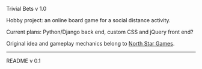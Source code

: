 Trivial Bets
v 1.0

Hobby project: an online board game for a social distance activity.

Current plans: Python/Django back end, custom CSS and jQuery front end?

Original idea and gameplay mechanics belong to [North Star Games](https://www.northstargames.com/).

-----
README v 0.1